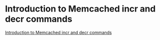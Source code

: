 # Introduction to Memcached incr and decr commands
[Introduction to Memcached incr and decr commands](https://aiwithcloud.com/2022/09/19/introduction_to_memcached_incr_and_decr_commands/)